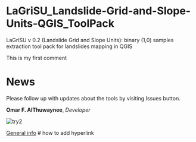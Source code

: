 # LaGriSU_Landslide-Grid-and-Slope-Units-QGIS_ToolPack

LaGriSU v 0.2 (Landslide Grid and Slope Units): binary (1,0) samples extraction tool pack for landslides mapping in QGIS

This is my first comment

# News

Please follow up with updates about the tools by visiting Issues button.

**Omar F. AlThuwaynee**, *Developer* 








![try2](https://user-images.githubusercontent.com/8848123/102017214-9038aa00-3d76-11eb-88e9-3f29da138ec4.gif)











[General info](https://www.researchgate.net/profile/Omar_Althuwaynee3) # how to add hyperlink
